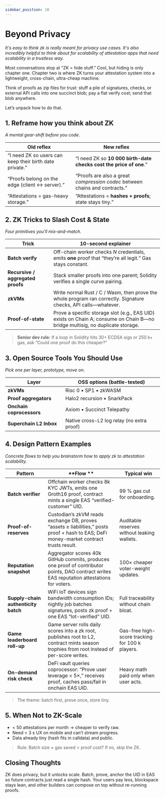 ```yaml
---
sidebar_position: 10
---
```


# Beyond Privacy
*It's easy to think zk is really meant for privacy use cases. It's also incredibly helpful to think about for scalability of attestation apps that need scalability in a trustless way.*

Most conversations stop at “ZK = hide stuff.”
Cool, but hiding is only chapter one. Chapter two is where ZK turns your attestation system into a lightweight, cross-chain, ultra-cheap machine.

Think of proofs as zip files for trust: stuff a pile of signatures, checks, or external API calls into one succinct blob; pay a flat verify cost; send that blob anywhere.

Let’s unpack how to do that.


## 1. Reframe how you think about ZK
*A mental gear-shift before you code.*

| Old reflex                                              | New reflex                                                                  |
| ------------------------------------------------------- | --------------------------------------------------------------------------- |
| “I need ZK so users can keep their birth date private.” | “I need ZK so **10 000 birth-date checks cost the price of one**.”          |
| “Proofs belong on the edge (client ↔ server).”          | “Proofs are also a great *compression codec* between chains and contracts.” |
| “Attestations = gas-heavy storage.”                     | “Attestations = **hashes + proofs**; state stays tiny.”                     |

## 2. ZK Tricks to Slash Cost & State
*Four primitives you’ll mix-and-match.*

| Trick                             | 10-second explainer                                                                                                           |
| --------------------------------- | ----------------------------------------------------------------------------------------------------------------------------- |
| **Batch verify**                  | Off-chain worker checks *N* credentials, emits **one** proof that “they’re all legit.” Gas   stays constant.                  |
| **Recursive / aggregated proofs** | Stack smaller proofs into one parent; Solidity verifies a single curve pairing.                                               |
| **zkVMs**                         | Write normal Rust / C / Wasm, then prove the whole program ran correctly.  Signature checks, API calls—whatever.              |
| **Proof-of-state**                | Prove a specific storage slot (e.g., EAS UID) exists on Chain A; consume on Chain B—no bridge multisig, no duplicate storage. |

>**Senior dev rule:** If a loop in Solidity hits 30+ ECDSA sigs or 250 k+ gas, ask “Could one proof do this cheaper?”

## 3. Open Source Tools You Should Use
*Pick one per layer, prototype, move on.*

| Layer                         | OSS options (battle-tested)                |
| ----------------------------- | ------------------------------------------ |
| **zkVMs**                     | Risc 0 ▪︎ SP1 ▪︎ zkWASM                    |
| **Proof aggregators**         | Halo2 recursion ▪︎ SnarkPack               |
| **Onchain coprocessors**     | Axiom ▪︎ Succinct Telepathy                |
| **Superchain L2 Inbox** | Native cross-L2 log relay (no extra proof) |


##  4. Design Pattern Examples
*Concrete flows to help you brainstorm how to apply zk to attestation scalability.*

| **Pattern**                         | **Flow **                                                                                                                      | **Typical win**                                 |
| ----------------------------------- | -------------------------------------------------------------------------------------------------------------------------------------------- | ----------------------------------------------- |
| **Batch verifier**                  | Offchain worker checks 8k KYC JWTs, emits one Groth16 proof, contract mints a single EAS “verified-customer” UID.                        | 99 % gas cut for onboarding.                    |
| **Proof-of-reserves**               | Custodian’s zkVM reads exchange DB, proves “assets ≥ liabilities,” posts proof + hash to EAS; DeFi money-market contract trusts result.      | Auditable reserves without leaking wallets.     |
| **Reputation snapshot**             | Aggregator scores 40k GitHub commits, produces one proof of contributor points, DAO contract writes EAS reputation attestations for voters. | 100× cheaper voter-weight updates.              |
| **Supply-chain authenticity batch** | WiFi IoT devices sign bandwidth consumption IDs; nightly job batches signatures, posts zk proof + one EAS “lot-verified” UID.                              | Full traceability without chain bloat.          |
| **Game leaderboard roll-up**        | Game server rolls daily scores into a zk root, publishes root to L2, contract mints season trophies from root instead of per-score writes.   | Gas-free high-score tracking for 100 k players. |
| **On-demand risk check**            | DeFi vault queries coprocessor: “Prove user leverage < 5×,” receives proof, caches pass/fail in onchain EAS UID.                            | Heavy math paid only when user acts.            |

> The theme: batch first, prove once, store tiny.


## 5. When Not to ZK-Scale
- < 50 attestations per month → cheaper to verify raw.
- Need < 3 s UX on mobile and can’t stream progress.
- Data already tiny (hash fits in calldata) and public.

> Rule: Batch size × gas saved > proof cost? If no, skip the ZK.

## Closing Thoughts
ZK does privacy, but it unlocks scale.
Batch, prove, anchor the UID in EAS so future contracts just read a single hash. Your users pay less, blockspace stays lean, and other builders can compose on top without re-running proofs.